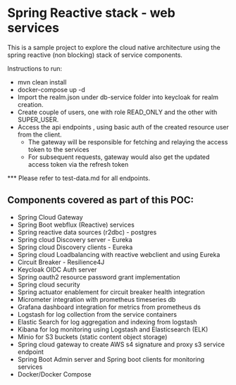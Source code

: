 # Spring Reactive stack - web services
This is a sample project to explore the cloud native architecture using the spring reactive (non blocking) stack of service components.

Instructions to run:
* mvn clean install
* docker-compose up -d
* Import the realm.json under db-service folder into keycloak for realm creation.
* Create couple of users, one with role READ_ONLY and the other with SUPER_USER.
* Access the api endpoints , using basic auth of the created resource user from the client.
  *  The gateway will be responsible for fetching and relaying the access token to the services
  *  For subsequent requests, gateway would also get the updated access token via the refresh token

*** Please refer to test-data.md for all endpoints.

## Components covered as part of this POC:

*  Spring Cloud Gateway <br/>
*  Spring Boot webflux (Reactive) services <br/>
*  Spring reactive data sources (r2dbc) - postgres <br/>
*  Spring cloud Discovery server - Eureka <br/>
*  Spring cloud Discovery clients - Eureka <br/>
*  Spring cloud Loadbalancing with reactive webclient and using Eureka <br/>
*  Circuit Breaker - Resilience4J <br/>
*  Keycloak OIDC Auth server <br/>
*  Spring oauth2 resource password grant implementation <br/>
*  Spring cloud security <br/>
*  Spring actuator enablement for circuit breaker health integration <br/>
*  Micrometer integration with prometheus timeseries db <br/>
*  Grafana dashboard integration for metrics from prometheus ds <br/>
*  Logstash for log collection from the service containers <br/>
*  Elastic Search for log aggregation and indexing from logstash <br/>
*  Kibana for log monitoring using Logstash and Elasticsearch (ELK) <br/>
*  Minio for S3 buckets (static content object storage) <br/>
*  Spring cloud gateway to create AWS s4 signature and proxy s3 service endpoint <br/>
*  Spring Boot Admin server and Spring boot clients for monitoring services <br/>
*  Docker/Docker Compose <br/>
